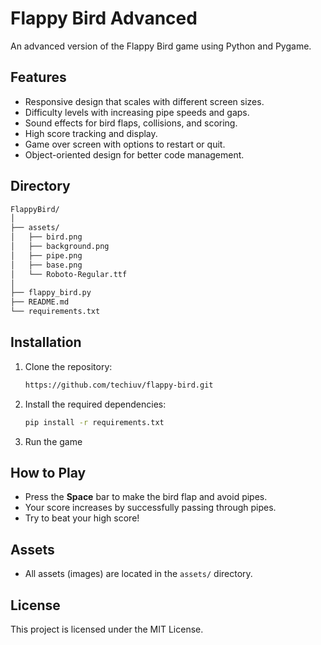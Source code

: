 # Flappy Bird Advanced

An advanced version of the Flappy Bird game using Python and Pygame.

## Features

- Responsive design that scales with different screen sizes.
- Difficulty levels with increasing pipe speeds and gaps.
- Sound effects for bird flaps, collisions, and scoring.
- High score tracking and display.
- Game over screen with options to restart or quit.
- Object-oriented design for better code management.

## Directory 
```bash
FlappyBird/
│
├── assets/
│   ├── bird.png
│   ├── background.png
│   ├── pipe.png
│   ├── base.png
│   └── Roboto-Regular.ttf
│
├── flappy_bird.py
├── README.md
└── requirements.txt

```
## Installation

1. Clone the repository:
   
   ```bash
   https://github.com/techiuv/flappy-bird.git
   ```

2. Install the required dependencies:
   ```bash
   pip install -r requirements.txt 
   ```


3. Run the game



## How to Play

- Press the **Space** bar to make the bird flap and avoid pipes.
- Your score increases by successfully passing through pipes.
- Try to beat your high score!

## Assets

- All assets (images) are located in the `assets/` directory.

## License

This project is licensed under the MIT License.
